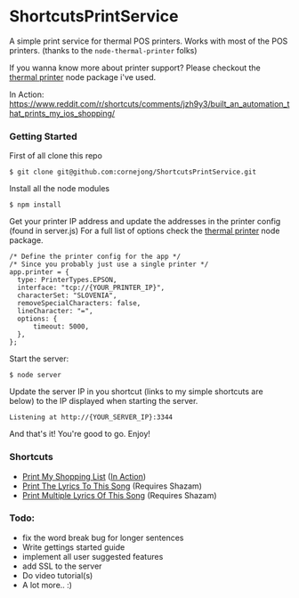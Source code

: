 # ShortcutsPrintService

A simple print service for thermal POS printers.
Works with most of the POS printers. (thanks to the ```node-thermal-printer``` folks)

If you wanna know more about printer support? Please checkout the [thermal printer](https://www.npmjs.com/package/node-thermal-printer) node package i've used.

In Action: https://www.reddit.com/r/shortcuts/comments/jzh9y3/built_an_automation_that_prints_my_ios_shopping/

### Getting Started
First of all clone this repo
```
$ git clone git@github.com:cornejong/ShortcutsPrintService.git
```

Install all the node modules
```
$ npm install
```

Get your printer IP address and update the addresses in the printer config (found in server.js)
For a full list of options check the [thermal printer](https://www.npmjs.com/package/node-thermal-printer) node package.
```JS
/* Define the printer config for the app */
/* Since you probably just use a single printer */
app.printer = {
  type: PrinterTypes.EPSON,
  interface: "tcp://{YOUR_PRINTER_IP}",
  characterSet: "SLOVENIA",
  removeSpecialCharacters: false,
  lineCharacter: "=",
  options: {
      timeout: 5000,
  },
};
```

Start the server:
```
$ node server
```

Update the server IP in you shortcut (links to my simple shortcuts are below) to the IP displayed when starting the server.
```
Listening at http://{YOUR_SERVER_IP}:3344
```

And that's it! You're good to go. Enjoy!

### Shortcuts
- [Print My Shopping List](https://www.icloud.com/shortcuts/d9cff80cc69744b185fa12f2256f362f) ([In Action](https://www.reddit.com/r/shortcuts/comments/jzh9y3/built_an_automation_that_prints_my_ios_shopping/))
- [Print The Lyrics To This Song](https://www.icloud.com/shortcuts/e4a20991dea44677bbd4e59e991946be) (Requires Shazam)
- [Print Multiple Lyrics Of This Song](https://www.icloud.com/shortcuts/52670a95db4848959841a2368d93c7b4) (Requires Shazam)

### Todo:
- fix the word break bug for longer sentences
- Write gettings started guide
- implement all user suggested features
- add SSL to the server
- Do video tutorial(s)
- A lot more.. :)
